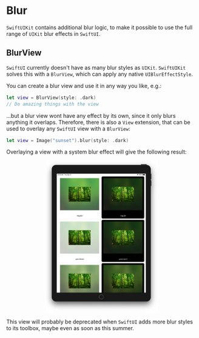 # Blur

`SwiftUIKit` contains additional blur logic, to make it possible to use the full range of `UIKit` blur effects in `SwiftUI`.


## BlurView

`SwiftUI` currently doesn't have as many blur styles as `UIKit`. `SwiftUIKit` solves this with a `BlurView`, which can apply any native `UIBlurEffectStyle`.

You can create a blur view and use it in any way you like, e.g.:

```swift
let view = BlurView(style: .dark)
// Do amazing things with the view
```

...but a blur view wont have any effect by its own, since it only blurs anything it overlaps. Therefore, there is also a `View` extension, that can be used to overlay any `SwiftUI` view with a `BlurView`:

```swift
let view = Image("sunset").blur(style: .dark)
```

Overlaying a view with a system blur effect will give the following result:

<p align="center">
<img src ="../Resources/BlurView.jpg" height=400 />
</p>

This view will probably be deprecated when `SwiftUI` adds more blur styles to its toolbox, maybe even as soon as this summer.
